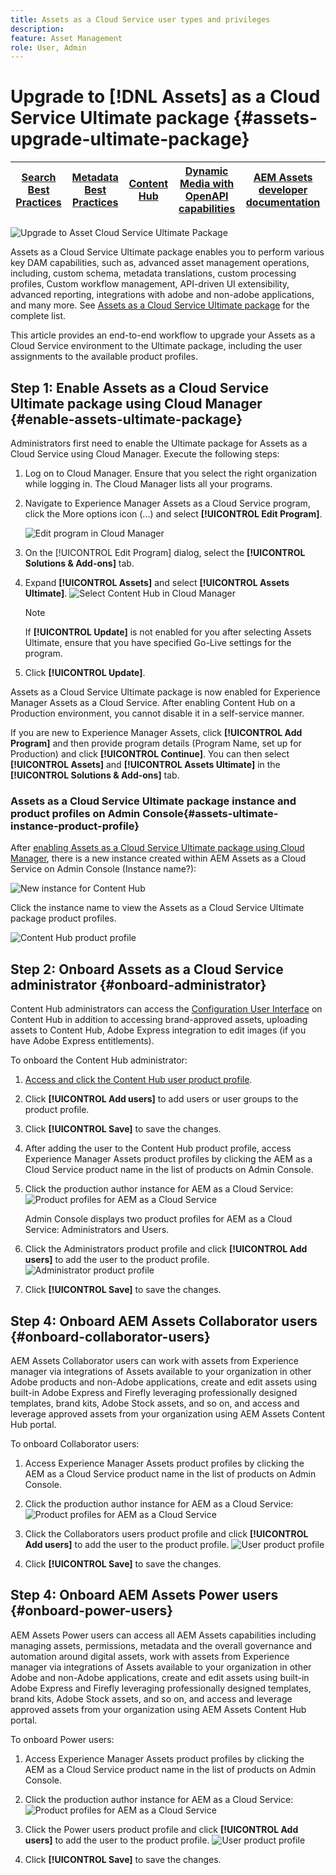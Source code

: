 ```yaml
---
title: Assets as a Cloud Service user types and privileges
description: 
feature: Asset Management
role: User, Admin
---
```

# Upgrade to [!DNL Assets] as a Cloud Service Ultimate package  {#assets-upgrade-ultimate-package}

| [Search Best Practices](/help/assets/search-best-practices.md) |[Metadata Best Practices](/help/assets/metadata-best-practices.md)|[Content Hub](/help/assets/product-overview.md)|[Dynamic Media with OpenAPI capabilities](/help/assets/dynamic-media-open-apis-overview.md)|[AEM Assets developer documentation](https://developer.adobe.com/experience-cloud/experience-manager-apis/)|
| ------------- | --------------------------- |---------|----|-----|

![Upgrade to Asset Cloud Service Ultimate Package](/help/assets/assets/upgrade-assets-cs-ultimate-package-banner.png)

Assets as a Cloud Service Ultimate package enables you to perform various key DAM capabilities, such as, advanced asset management operations, including, custom schema, metadata translations, custom processing profiles, Custom workflow management, API-driven UI extensibility, advanced reporting, integrations with adobe and non-adobe applications, and many more. See [Assets as a Cloud Service Ultimate package](/help/assets/user-types-privileges.md) for the complete list.

This article provides an end-to-end workflow to upgrade your Assets as a Cloud Service environment to the Ultimate package, including the user assignments to the available product profiles.

## Step 1: Enable Assets as a Cloud Service Ultimate package using Cloud Manager {#enable-assets-ultimate-package}

Administrators first need to enable the Ultimate package for Assets as a Cloud Service using Cloud Manager. Execute the following steps:

1. Log on to Cloud Manager. Ensure that you select the right organization while logging in. The Cloud Manager lists all your programs.

1. Navigate to Experience Manager Assets as a Cloud Service program, click the More options icon (...) and select **[!UICONTROL Edit Program]**.

   ![Edit program in Cloud Manager](assets/edit-program-cloud-manager.png)

1. On the [!UICONTROL Edit Program] dialog, select the **[!UICONTROL Solutions & Add-ons]** tab.

1. Expand **[!UICONTROL Assets]** and select **[!UICONTROL Assets Ultimate]**.
   ![Select Content Hub in Cloud Manager](assets/edit-program-cloud-manager-content-hub.png)

   >[!NOTE]
   >
   >If **[!UICONTROL Update]** is not enabled for you after selecting Assets Ultimate, ensure that you have specified Go-Live settings for the program.

1. Click **[!UICONTROL Update]**.

Assets as a Cloud Service Ultimate package is now enabled for Experience Manager Assets as a Cloud Service. After enabling Content Hub on a Production environment, you cannot disable it in a self-service manner. 


If you are new to Experience Manager Assets, click **[!UICONTROL Add Program]** and then provide program details (Program Name, set up for Production) and click **[!UICONTROL Continue]**. You can then select **[!UICONTROL Assets]** and **[!UICONTROL Assets Ultimate]** in the **[!UICONTROL Solutions & Add-ons]** tab.

### Assets as a Cloud Service Ultimate package instance and product profiles on Admin Console{#assets-ultimate-instance-product-profile}

After [enabling Assets as a Cloud Service Ultimate package using Cloud Manager](#enable-assets-ultimate-package), there is a new instance created within AEM Assets as a Cloud Service on Admin Console (Instance name?):

![New instance for Content Hub](assets/new-instance-content-hub.png)

Click the instance name to view the Assets as a Cloud Service Ultimate package product profiles.

![Content Hub product profile](assets/content-hub-product-profile.png)


## Step 2: Onboard Assets as a Cloud Service administrator {#onboard-administrator}

Content Hub administrators can access the [Configuration User Interface](/help/assets/configure-content-hub-ui-options.md) on Content Hub in addition to accessing brand-approved assets, uploading assets to Content Hub, Adobe Express integration to edit images (if you have Adobe Express entitlements). 

To onboard the Content Hub administrator:

1. [Access and click the Content Hub user product profile](#content-hub-instance-product-profile).

1. Click **[!UICONTROL Add users]** to add users or user groups to the product profile.

1. Click **[!UICONTROL Save]** to save the changes.

1. After adding the user to the Content Hub product profile, access Experience Manager Assets product profiles by clicking the AEM as a Cloud Service product name in the list of products on Admin Console.

1. Click the production author instance for AEM as a Cloud Service:
   ![Product profiles for AEM as a Cloud Service](assets/aem-cloud-service-instances.png)

   Admin Console displays two product profiles for AEM as a Cloud Service: Administrators and Users.
1. Click the Administrators product profile and click **[!UICONTROL Add users]** to add the user to the product profile.
   ![Administrator product profile](assets/aem-cs-admin-product-profile.png)

1. Click **[!UICONTROL Save]** to save the changes.


## Step 4: Onboard AEM Assets Collaborator users {#onboard-collaborator-users}

AEM Assets Collaborator users can work with assets from Experience manager via integrations of Assets available to your organization in other Adobe products and non-Adobe applications, create and edit assets using built-in Adobe Express and Firefly leveraging professionally designed templates, brand kits, Adobe Stock assets, and so on, and access and leverage approved assets from your organization using AEM Assets Content Hub portal.

To onboard Collaborator users:

1. Access Experience Manager Assets product profiles by clicking the AEM as a Cloud Service product name in the list of products on Admin Console.

1. Click the production author instance for AEM as a Cloud Service:
   ![Product profiles for AEM as a Cloud Service](assets/aem-cloud-service-instances.png)

1. Click the Collaborators users product profile and click **[!UICONTROL Add users]** to add the user to the product profile.
   ![User product profile](assets/aem-cs-user-product-profile.png)

1. Click **[!UICONTROL Save]** to save the changes.

## Step 4: Onboard AEM Assets Power users {#onboard-power-users}

AEM Assets Power users can access all AEM Assets capabilities including managing assets, permissions, metadata and the overall governance and automation around digital assets, work with assets from Experience manager via integrations of Assets available to your organization in other Adobe and non-Adobe applications, create and edit assets using built-in Adobe Express and Firefly leveraging professionally designed templates, brand kits, Adobe Stock assets, and so on, and access and leverage approved assets from your organization using AEM Assets Content Hub portal.

To onboard Power users:

1. Access Experience Manager Assets product profiles by clicking the AEM as a Cloud Service product name in the list of products on Admin Console.

1. Click the production author instance for AEM as a Cloud Service:
   ![Product profiles for AEM as a Cloud Service](assets/aem-cloud-service-instances.png)

1. Click the Power users product profile and click **[!UICONTROL Add users]** to add the user to the product profile.
   ![User product profile](assets/aem-cs-user-product-profile.png)

1. Click **[!UICONTROL Save]** to save the changes.
